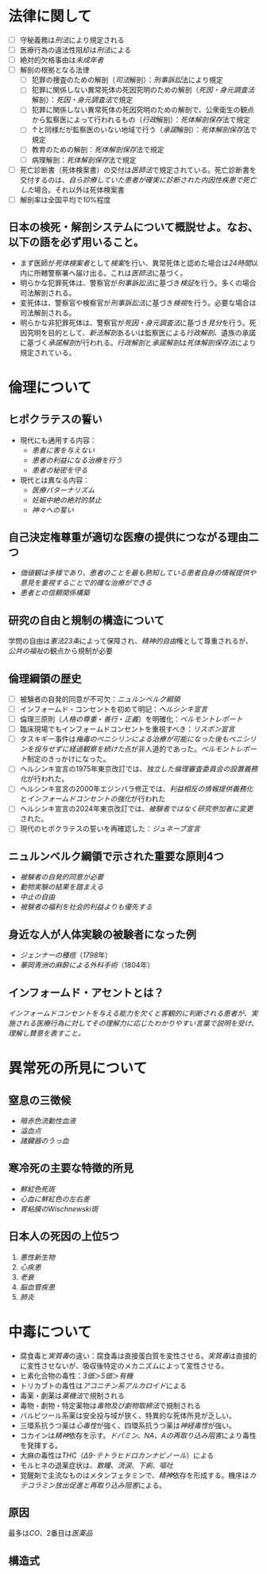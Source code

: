 # 法律に関して
- [ ] 守秘義務は*刑法*により規定される
- [ ] 医療行為の違法性阻却は*刑法*による
- [ ] 絶対的欠格事由は*未成年者*
- [ ] 解剖の根拠となる法律
	- [ ] 犯罪の捜査のための解剖（*司法*解剖）：*刑事訴訟*法により規定
	- [ ] 犯罪に関係しない異常死体の死因究明のための解剖（*死因・身元調査法*解剖）：*死因・身元調査法*で規定
	- [ ] 犯罪に関係しない異常死体の死因究明のための解剖で、公衆衛生の観点から監察医によって行われるもの（*行政*解剖）：*死体解剖保存*法で規定
	- [ ] ↑と同様だが監察医のいない地域で行う（*承諾*解剖）：*死体解剖保存*法で規定
	- [ ] 教育のための解剖：*死体解剖保存*法で規定
	- [ ] 病理解剖：*死体解剖保存*法で規定
- [ ] 死亡診断書（死体検案書）の交付は*医師法*で規定されている。死亡診断書を交付するのは、*自ら診療していた患者が確実に診断された内因性疾患で死亡した*場合。それ以外は死体検案書
- [ ] 解剖率は全国平均で*10*%程度

## 日本の検死・解剖システムについて概説せよ。なお、以下の語を必ず用いること。
- まず医師が*死体検案者*として*検案*を行い、異常死体と認めた場合は*24時間*以内に所轄警察署へ届け出る。これは*医師法*に基づく。
- 明らかな犯罪死体は、警察官が*刑事訴訟法*に基づき*検証*を行う。多くの場合司法解剖される。
- 変死体は、警察官や検察官が*刑事訴訟法*に基づき*検視*を行う。必要な場合は司法解剖される。
- 明らかな非犯罪死体は、警察官が*死因・身元調査法*に基づき*見分*を行う。死因究明を目的として、*新法解剖*あるいは監察医による*行政解剖*、遺族の承諾に基づく*承諾解剖*が行われる。*行政解剖*と*承諾解剖*は*死体解剖保存法*により規定されている。

# 倫理について
## ヒポクラテスの誓い
- 現代にも通用する内容：
	- *患者に害を与えない*
	- *患者の利益になる治療を行う*
	- *患者の秘密を守る*
- 現代とは異なる内容：
	- *医療パターナリズム*
	- *妊娠中絶の絶対的禁止*
	- *神々への誓い*
## 自己決定権尊重が適切な医療の提供につながる理由二つ
- *価値観は多様であり、患者のことを最も熟知している患者自身の情報提供や意見を重視することで的確な治療ができる*
- *患者との信頼関係構築*

## 研究の自由と規制の構造について
学問の自由は*憲法23条*によって保障され、*精神的自由*権として尊重されるが、*公共の福祉*の観点から規制が必要

## 倫理綱領の歴史
- [ ] 被験者の自発的同意が不可欠：*ニュルンベルク綱領*
- [ ] インフォームド・コンセントを初めて明記：*ヘルシンキ宣言*
- [ ] 倫理三原則（*人格の尊重*・*善行*・*正義*）を明確化：*ベルモントレポート*
- [ ] 臨床現場でもインフォームドコンセントを重視すべき：*リスボン宣言*
- [ ] タスキギー事件は*梅毒のペニシリンによる治療が可能になった後もペニシリンを投与せずに経過観察を続けた*点が非人道的であった。*ベルモントレポート*制定のきっかけになった。
- [ ] ヘルシンキ宣言の1975年東京改訂では、*独立した倫理審査委員会の設置義務化*が行われた。
- [ ] ヘルシンキ宣言の2000年エジンバラ修正では、*利益相反の情報提供義務化*と*インフォームドコンセントの強化*が行われた
- [ ] ヘルシンキ宣言の2024年東京改訂では、*被験者ではなく研究参加者に変更*された。
- [ ] 現代のヒポクラテスの誓いを再確認した：*ジュネーブ宣言*
## ニュルンベルク綱領で示された重要な原則4つ
- *被験者の自発的同意が必要*
- *動物実験の結果を踏まえる*
- *中止の自由*
- *被験者の福利を社会的利益よりも優先する*

## 身近な人が人体実験の被験者になった例
- *ジェンナーの種痘*（*1798*年）
- *華岡青洲の麻酔による外科手術*（1804年）

## インフォームド・アセントとは？
*インフォームドコンセントを与える能力を欠くと客観的に判断される患者が、実施される医療行為に対してその理解力に応じたわかりやすい言葉で説明を受け、理解し賛意を表すこと。*

# 異常死の所見について
## 窒息の三徴候
- *暗赤色流動性血液*
- *溢血点*
- *諸臓器のうっ血*
## 寒冷死の主要な特徴的所見
- *鮮紅色死斑*
- *心血に鮮紅色の左右差*
- *胃粘膜のWischnewski斑*
## 日本人の死因の上位5つ
1. *悪性新生物*
2. *心疾患*
3. *老衰*
4. *脳血管疾患*
5. *肺炎*
# 中毒について
- 腐食毒と*実質毒*の違い：腐食毒は直接蛋白質を変性させる。*実質毒*は直接的に変性させないが、吸収後特定のメカニズムによって変性させる。
- ヒ素化合物の毒性：*3価*＞*5価*＞*有機*
- トリカブトの毒性は*アコニチン系アルカロイド*による
- 毒薬・劇薬は*薬機法*で規制される
- 毒物・劇物・特定薬物は*毒物及び劇物取締法*で規制される
- バルビツール系薬は安全投与域が狭く、特異的な死体所見が乏しい。
- 三環系抗うつ薬は*心毒性*が強く、四環系抗うつ薬は*神経毒性*が強い。
- コカインは*精神*依存を示す。*ドパミン、NA、Aの再取り込み阻害*により毒性を発揮する。
- 大麻の毒性は*THC*（*Δ9-テトラヒドロカンナビノール*）による
- モルヒネの退薬症状は、*散瞳*、*流涙*、*下痢*、*嘔吐*
- 覚醒剤で主流なものはメタンフェタミンで、*精神*依存を形成する。機序は*カテコラミン放出促進と再取り込み阻害*による。
## 原因
最多は*CO*、2番目は*医薬品*

## 構造式


